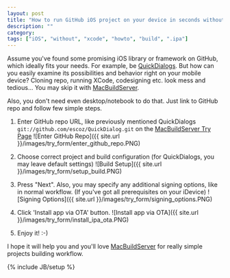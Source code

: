 ```yaml
---
layout: post
title: "How to run GitHub iOS project on your device in seconds without XCode?"
description: ""
category: 
tags: ["iOS", "without", "xcode", "howto", "build", ".ipa"]
---
```


Assume you've found some promising iOS library or framework on GitHub, which ideally fits your needs. For example, be [QuickDialogs](https://github.com/escoz/quickdialog). 
But how can you easily examine its possibilities and behavior right on your mobile device? 
Cloning repo, running XCode, codesigning etc. look mess and tedious... You may skip it with [MacBuildServer](http://macbuildserver.com/).

Also, you don't need even desktop/notebook to do that. Just link to GitHub repo and follow few simple steps.

1. Enter GitHub repo URL, like previously mentioned QuickDialogs ```git://github.com/escoz/QuickDialog.git``` on the [MacBuildServer Try Page](http://macbuildserver.com/try/)
![Enter GitHub Repo]({{ site.url }}/images/try_form/enter_github_repo.PNG)

2. Choose correct project and build configuration (for QuickDialogs, you may leave default settings)
![Build Setup]({{ site.url }}/images/try_form/setup_build.PNG)

3. Press "Next". Also, you may specify any additional signing options, like in normal workflow. (If you've got all prerequisites on your iDevice)
![Signing Options]({{ site.url }}/images/try_form/signing_options.PNG)

4. Click 'Install app via OTA' button.
![Install app via OTA]({{ site.url }}/images/try_form/install_ipa_ota.PNG)

5. Enjoy it! :-)

I hope it will help you and you'll love [MacBuildServer](http://macbuildserver.com/) for really simple projects building workflow.

{% include JB/setup %}

